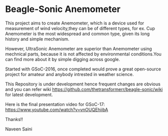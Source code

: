 # Beagle-Sonic Anemometer
This project aims to create Anemometer, which is a device used for measurement of wind velocity,they can be of different types, for ex. Cup Anemometer is the most widespread and common type, given its long history and simple mechanism.

However, UltraSonic Anemometer are superior than Anemometer using mechnical parts, because it is not affected by environmental conditions.You can find more about it by simple digging across google.

Started with GSoC-2016, once completed would prove a great open-source project for amateur and anybody intrested in weather science.


This Repository is under development hence frequent changes are obvious and you can refer wiki https://github.com/thetransformerr/beagle-sonic/wiki for latest development.

Here is the final presentation video for GSoC-17:
https://www.youtube.com/watch?v=vnOUQEhiibA

Thanks!!

Naveen Saini
